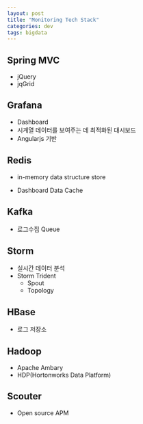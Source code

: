 ```yaml
---
layout: post
title: "Monitoring Tech Stack"
categories: dev
tags: bigdata
---
```


Spring MVC
----------

* jQuery
* jqGrid


Grafana
-------

* Dashboard
* 시계열 데이터를 보여주는 데 최적화된 대시보드
* Angularjs 기반


Redis
-----

* in-memory data structure store

* Dashboard Data Cache


Kafka
-----

* 로그수집 Queue

Storm
-----

* 실시간 데이터 분석
* Storm Trident
  * Spout
  * Topology

HBase
-----

* 로그 저장소

Hadoop
------

* Apache Ambary
* HDP(Hortonworks Data Platform)

Scouter
-------

* Open source APM